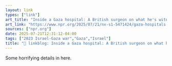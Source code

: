 ```yaml
---
layout: link
types: ["link"]
art_title: "Inside a Gaza hospital: A British surgeon on what he's witnessing firsthand"
art_link: "https://www.npr.org/2025/07/21/nx-s1-5471424/gaza-hospitals-british-surgeon-israel-attacks"
sources: ["npr.org"]
date: 2025-07-21T12:31:12-04:00
tags: ["2023 Israel-Gaza war","Gaza","Israel"]
title: "🔗 linkblog: Inside a Gaza hospital: A British surgeon on what he's witnessing firsthand"
---
```

Some horrifying details in here.